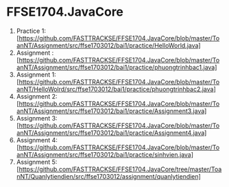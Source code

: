 # FFSE1704.JavaCore
1. Practice 1:[https://github.com/FASTTRACKSE/FFSE1704.JavaCore/blob/master/ToanNT/Assignment/src/ffse1703012/bai1/practice/HelloWorld.java]
2. Assignment : [https://github.com/FASTTRACKSE/FFSE1704.JavaCore/blob/master/ToanNT/Assignment/src/ffse1703012/bai1/practice/phuongtrinhbac1.java]
3. Assignment 1: [https://github.com/FASTTRACKSE/FFSE1704.JavaCore/blob/master/ToanNT/HelloWolrd/src/ffse1703012/bai1/practice/phuongtrinhbac2.java]
4. Assignment 2:[https://github.com/FASTTRACKSE/FFSE1704.JavaCore/blob/master/ToanNT/Assignment/src/ffse1703012/bai1/practice/Assignment3.java]
5. Assignment 3:[https://github.com/FASTTRACKSE/FFSE1704.JavaCore/blob/master/ToanNT/Assignment/src/ffse1703012/bai1/practice/Assignment4.java]
6. Assignment 4:[https://github.com/FASTTRACKSE/FFSE1704.JavaCore/blob/master/ToanNT/Assignment/src/ffse1703012/bai1/practice/sinhvien.java]
7. Assignment 5:[https://github.com/FASTTRACKSE/FFSE1704.JavaCore/tree/master/ToanNT/Quanlytiendien/src/ffse1703012/assignment/quanlytiendien]
